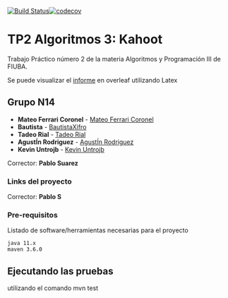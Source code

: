 
[![Build Status](https://travis-ci.org/mateoferrari97/Algoritmos3.svg?branch=develop)](https://travis-ci.org/mateoferrari97/Algoritmos3)[![codecov](https://codecov.io/gh/mateoferrari97/Algoritmos3/branch/develop/graph/badge.svg)](https://codecov.io/gh/mateoferrari97/Algoritmos3)

# TP2 Algoritmos 3: Kahoot

Trabajo Práctico número 2 de la materia Algoritmos y Programación III de FIUBA.

Se puede visualizar el [informe](https://www.overleaf.com/read/bycdxrcvvgvh) en overleaf utilizando Latex

## Grupo N14

* **Mateo Ferrari Coronel** - [Mateo Ferrari Coronel](https://github.com/mateoferrari97)
* **Bautista** - [BautistaXifro](https://github.com/BautistaXifro)
* **Tadeo Rial** - [Tadeo Rial](https://github.com/TadeoRial)
* **AgustÍn Rodriguez** - [AgustÍn Rodriguez](https://github.com/chicho-98)
* **Kevin Untrojb** - [Kevin Untrojb](https://github.com/kevin-untrojb)

Corrector: **Pablo Suarez**
### Links del proyecto

Corrector: **Pablo S**

### Pre-requisitos

Listado de software/herramientas necesarias para el proyecto

```
java 11.x
maven 3.6.0

```

## Ejecutando las pruebas

utilizando el comando mvn test

